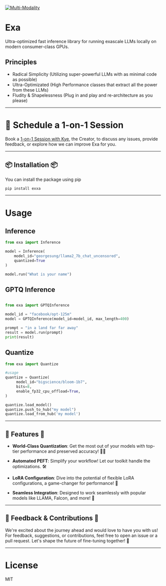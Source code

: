 [![Multi-Modality](agorabanner.png)](https://discord.gg/qUtxnK2NMf)

# Exa
Ultra-optimized fast inference library for running exascale LLMs locally on modern consumer-class GPUs.

## Principles
- Radical Simplicity (Utilizing super-powerful LLMs with as minimal code as possible)
- Ultra-Optimizated (High Performance classes that extract all the power from these LLMs)
- Fludity & Shapelessness (Plug in and play and re-architecture as you please)

---

# 🤝 Schedule a 1-on-1 Session
Book a [1-on-1 Session with Kye](https://calendly.com/apacai/agora), the Creator, to discuss any issues, provide feedback, or explore how we can improve Exa for you.

---

## 📦 Installation 📦
You can install the package using pip

```bash
pip install exxa
```
-----



# Usage

## Inference
```python
from exa import Inference

model = Inference(
    model_id="georgesung/llama2_7b_chat_uncensored",
    quantized=True
)

model.run("What is your name")
```


## GPTQ Inference

```python

from exa import GPTQInference

model_id = "facebook/opt-125m"
model = GPTQInference(model_id=model_id, max_length=400)

prompt = "in a land far far away"
result = model.run(prompt)
print(result)

```

## Quantize

```python
from exa import Quantize

#usage
quantize = Quantize(
     model_id="bigscience/bloom-1b7",
     bits=8,
     enable_fp32_cpu_offload=True,
)

quantize.load_model()
quantize.push_to_hub("my model")
quantize.load_from_hub('my model')


```

-----

## 🎉 Features 🎉

- **World-Class Quantization**: Get the most out of your models with top-tier performance and preserved accuracy! 🏋️‍♂️
  
- **Automated PEFT**: Simplify your workflow! Let our toolkit handle the optimizations. 🛠️

- **LoRA Configuration**: Dive into the potential of flexible LoRA configurations, a game-changer for performance! 🌌

- **Seamless Integration**: Designed to work seamlessly with popular models like LLAMA, Falcon, and more! 🤖

----

## 💌 Feedback & Contributions 💌

We're excited about the journey ahead and would love to have you with us! For feedback, suggestions, or contributions, feel free to open an issue or a pull request. Let's shape the future of fine-tuning together! 🌱

------


# License
MIT



